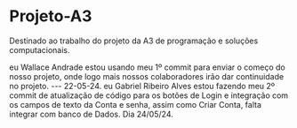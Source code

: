 # Projeto-A3
Destinado ao trabalho do projeto da A3 de programação e soluções computacionais.

eu Wallace Andrade estou usando meu 1º commit para enviar o começo do nosso projeto, onde logo mais nossos colaboradores irão dar continuidade no projeto.
--- 22-05-24.
eu Gabriel Ribeiro Alves estou fazendo meu 2º commit de atualização de código para os botões de Login e integração com os campos de texto da Conta e senha, assim como Criar Conta, falta integrar com banco de Dados. Dia 24/05/24.



